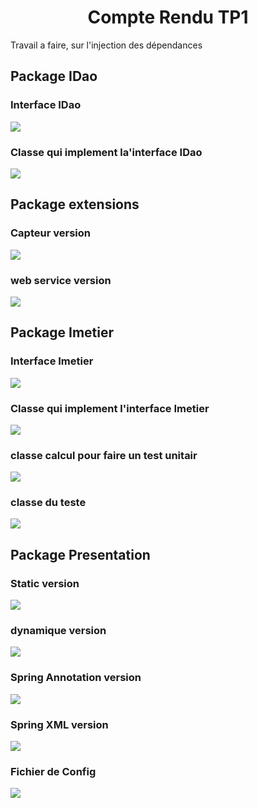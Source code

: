 <H1 align="center">Compte Rendu TP1</H1>
<p> Travail a faire, sur l'injection des dépendances</p>
<h2>Package IDao</h2>
<h3>Interface IDao</h3>
<img src="/images/1.PNG">
<h3>Classe qui implement la'interface IDao</h3>
<img src="/images/2.PNG">
<h2>Package extensions</h2>
<h3>Capteur version</h3>
<img src="/images/3.PNG">
<h3>web service  version</h3>
<img src="/images/4.PNG">
<h2>Package Imetier</h2>
<h3>Interface Imetier</h3>
<img src="/images/5.PNG">
<h3>Classe qui implement l'interface Imetier</h3>
<img src="/images/6.PNG">
<h3>classe calcul pour faire un test unitair </h3>
<img src="/images/7.PNG">
<h3>classe du teste</h3>
<img src="/images/8.PNG">
<h2>Package Presentation</h2>
<h3>Static version</h3>
<img src="/images/9.PNG">
<h3>dynamique version </h3>
<img src="/images/10.PNG">
<h3> Spring Annotation version</h3>
<img src="/images/11.PNG">
<h3>Spring XML version</h3>
<img src="/images/12.PNG">
<h3>Fichier de Config</h3>
<img src="/images/13.PNG">

